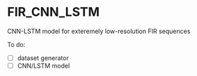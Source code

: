 # FIR_CNN_LSTM
CNN-LSTM model for exteremely low-resolution FIR sequences 

To do:

- [ ] dataset generator
- [ ] CNN/LSTM model
